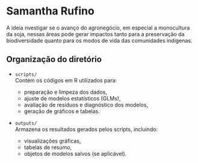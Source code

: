 # Samantha Rufino

A ideia nvestigar se o avanço do agronegócio, em especial a monocultura da soja, nessas áreas pode gerar impactos tanto para a preservação da biodiversidade quanto para os modos de vida das comunidades indígenas.

## Organização do diretório

- `scripts/`  
  Contém os códigos em R utilizados para:
  - preparação e limpeza dos dados,
  - ajuste de modelos estatísticos (GLMs),
  - avaliação de resíduos e diagnóstico dos modelos,
  - geração de gráficos e tabelas.

- `outputs/`  
  Armazena os resultados gerados pelos scripts, incluindo:
  - visualizações gráficas,
  - tabelas de resumo,
  - objetos de modelos salvos (se aplicável).
